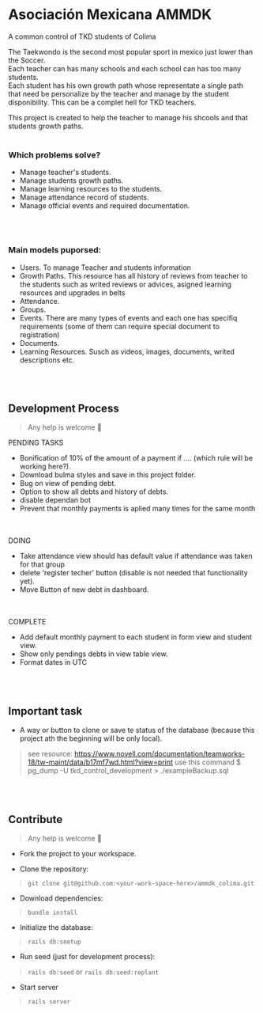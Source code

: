 # Asociación Mexicana AMMDK

A common control of TKD students of Colima

The Taekwondo is the second most popular sport in mexico just lower than the Soccer. <br/>
Each teacher can has many schools and each school can has too many students. <br/>
Each student has his own growth path whose representate a single path that need be personalize by the teacher and manage by the student disponibility. This can be a complet hell for TKD teachers.<br/>


This project is created to help the teacher to manage his shcools and that students growth paths.
<br/><br/>
### Which problems solve?
* Manage teacher's students.
* Manage students growth paths.
* Manage learning resources to the students.
* Manage attendance record of students.
* Manage official events and required documentation.


<br/><br/>

### Main models puporsed:
* Users. To manage Teacher and students information
* Growth Paths. This resource has all history of reviews from teacher to the students such as writed reviews or advices, asigned learning resources and upgrades in belts
* Attendance.
* Groups.
* Events. There are many types of events and each one has specifiq requirements (some of them can require special document to registration)
* Documents.
* Learning Resources. Susch as videos, images, documents, writed descriptions etc.


<br/><br/>

## Development Process
 > Any help is welcome 🫢

PENDING TASKS
- Bonification of 10% of the amount of a payment if .... (which rule will be working here?).
- Download bulma styles and save in this project folder.
- Bug on view of pending debt.
- Option to show all debts and history of debts.
- disable dependan bot
- Prevent that monthly payments is aplied many times for the same month

<br/><br/>
DOING
- Take attendance view should has default value if attendance was taken for that group
- delete 'register techer' button (disable is not needed that functionality yet).
- Move Button of new debt in dashboard.

<br/><br/>
COMPLETE
- Add default monthly payment to each student in form view and student view.
- Show only pendings debts in view table view.
- Format dates in UTC

<br/><br/>

## Important task
- A way or button to clone or save te status of the database (because this project ath the beginning will be only local).
> see resource:  https://www.novell.com/documentation/teamworks-18/tw-maint/data/b17mf7wd.html?view=print
 use this command  $ pg_dump -U <elbryan>  tkd_control_development > ./exampleBackup.sql

<br/><br/>

## Contribute
> Any help is welcome 🤍

- Fork the project to your workspace.

- Clone the repository:
> `git clone git@github.com:<your-work-space-here>/ammdk_colima.git`

- Download dependencies:
> `bundle install`

- Initialize the database:
> `rails db:seetup`

- Run seed (just for development process):
> `rails db:seed` or `rails db:seed:replant` 

- Start server
> `rails server`